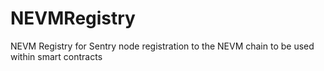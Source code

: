 # NEVMRegistry
NEVM Registry for Sentry node registration to the NEVM chain to be used within smart contracts
